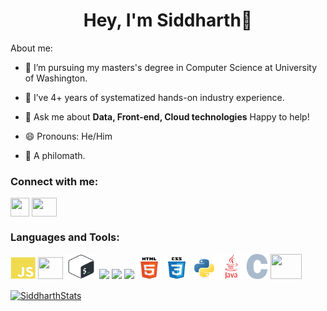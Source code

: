 <h1 align="center">Hey, I'm Siddharth👋</h1>

About me:

- 🔭 I’m pursuing my masters's degree in Computer Science at University of Washington.

- 🌱 I’ve 4+ years of systematized hands-on industry experience.

- 💬 Ask me about **Data, Front-end, Cloud technologies** Happy to help!

- 😄 Pronouns: He/Him

- 🧐 A philomath.


<p align="left">
<h3 align="left">Connect with me:</h3>
 <a href="https://www.linkedin.com/in/siddharthasheth" target="blank"><img align="center" src="https://cdn1.iconfinder.com/data/icons/social-media-rounded-corners/512/Rounded_Linkedin2_svg-512.png" alt="" height="30" width="30" /></a>
<a href="https://shethsid99@gmail.com" target="blank"><img align="center" src="https://cdn.jsdelivr.net/npm/simple-icons@3.0.1/icons/gmail.svg" alt="" height="30" width="40" /></a>

</p>

<h3 align="left">Languages and Tools:</h3>
<p align="left"> 
 <img src="https://github.com/devicons/devicon/blob/master/icons/javascript/javascript-plain.svg" alt="javascript" width="40" height="35"/>
 <img width="40" height="35" src="https://lh3.googleusercontent.com/fyEsY1L6-i6wld_Svut3gQHpisG-agxczhgM8W42nUyG1XiZVo8guwvlhzXNiITzbCNgEqs=s142">
 <img src="https://github.com/devicons/devicon/blob/master/icons/bash/bash-original.svg" width="50" height="40">
 <img height="40" src="https://lh3.googleusercontent.com/90Mjq4g8bPmJLqWj-F6nkKlfFdKK9ILbHntTDxk9uZxWC8rzA4x0GPv3MDbJQxY8R3jceQ=s170">
 <img height="40" src="https://lh3.googleusercontent.com/004-hUM9Yl3S88JC-ff1OegyoI3SsDaWSfTDw_5z2ee0XWTdOj0sbsISCeBKKqziXQPjrg=s163">
 <img height="40" src="https://lh3.googleusercontent.com/ZbqykmURBf0JE_vsLYuHaKyjwX0IktbQIsU5B_c3ORniDoqOQivHt6v2gDV6H0--6EDebw=s170">
 <img src="https://github.com/devicons/devicon/blob/master/icons/html5/html5-original-wordmark.svg" alt="html5" width="40" height="35"/>
 <img src="https://github.com/devicons/devicon/blob/master/icons/css3/css3-original-wordmark.svg" alt="css3" width="40" height="35"/> 
 <img src="https://github.com/devicons/devicon/blob/master/icons/python/python-original.svg" alt="python" width="40" height="35"/> 
 <img src="https://github.com/devicons/devicon/blob/master/icons/java/java-plain-wordmark.svg" alt="java" width="40" height="40"/>
 <img src="https://github.com/devicons/devicon/blob/master/icons/c/c-original.svg" alt="c" width="35" height="40"/> 
 <img src="https://upload.wikimedia.org/wikipedia/commons/a/a7/React-icon.svg" width="50" height="40">
 </p>

<a href="">
  <img align="center" src="https://github-readme-stats.vercel.app/api?username=ShethSid99&show_icons=true&theme=cobalt" alt="SiddharthStats"/>
</a>
